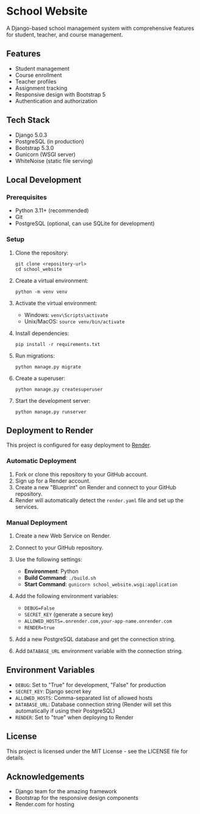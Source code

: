 # School Website

A Django-based school management system with comprehensive features for student, teacher, and course management.

## Features

- Student management
- Course enrollment
- Teacher profiles
- Assignment tracking
- Responsive design with Bootstrap 5
- Authentication and authorization

## Tech Stack

- Django 5.0.3
- PostgreSQL (in production)
- Bootstrap 5.3.0
- Gunicorn (WSGI server)
- WhiteNoise (static file serving)

## Local Development

### Prerequisites

- Python 3.11+ (recommended)
- Git
- PostgreSQL (optional, can use SQLite for development)

### Setup

1. Clone the repository:
   ```
   git clone <repository-url>
   cd school_website
   ```

2. Create a virtual environment:
   ```
   python -m venv venv
   ```

3. Activate the virtual environment:
   - Windows: `venv\Scripts\activate`
   - Unix/MacOS: `source venv/bin/activate`

4. Install dependencies:
   ```
   pip install -r requirements.txt
   ```

5. Run migrations:
   ```
   python manage.py migrate
   ```

6. Create a superuser:
   ```
   python manage.py createsuperuser
   ```

7. Start the development server:
   ```
   python manage.py runserver
   ```

## Deployment to Render

This project is configured for easy deployment to [Render](https://render.com/).

### Automatic Deployment

1. Fork or clone this repository to your GitHub account.
2. Sign up for a Render account.
3. Create a new "Blueprint" on Render and connect to your GitHub repository.
4. Render will automatically detect the `render.yaml` file and set up the services.

### Manual Deployment

1. Create a new Web Service on Render.
2. Connect to your GitHub repository.
3. Use the following settings:
   - **Environment**: Python
   - **Build Command**: `./build.sh`
   - **Start Command**: `gunicorn school_website.wsgi:application`
   
4. Add the following environment variables:
   - `DEBUG=False`
   - `SECRET_KEY` (generate a secure key)
   - `ALLOWED_HOSTS=.onrender.com,your-app-name.onrender.com`
   - `RENDER=true`

5. Add a new PostgreSQL database and get the connection string.
6. Add `DATABASE_URL` environment variable with the connection string.

## Environment Variables

- `DEBUG`: Set to "True" for development, "False" for production
- `SECRET_KEY`: Django secret key
- `ALLOWED_HOSTS`: Comma-separated list of allowed hosts
- `DATABASE_URL`: Database connection string (Render will set this automatically if using their PostgreSQL)
- `RENDER`: Set to "true" when deploying to Render

## License

This project is licensed under the MIT License - see the LICENSE file for details.

## Acknowledgements

- Django team for the amazing framework
- Bootstrap for the responsive design components
- Render.com for hosting 